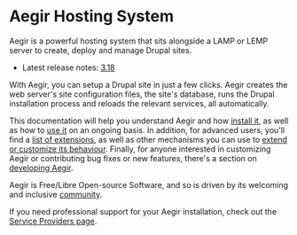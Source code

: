 Aegir Hosting System
====================

Aegir is a powerful hosting system that sits alongside a LAMP or LEMP server to create, deploy and manage Drupal sites.

* Latest release notes: [3.18](/release-notes/3.18/)

With Aegir, you can setup a Drupal site in just a few clicks. Aegir creates the web server's site configuration files, the site's database, runs the Drupal installation process and reloads the relevant services, all automatically.

This documentation will help you understand Aegir and how [install it](/install/), as well as how to [use it](/usage/) on an ongoing basis. In addition, for advanced users, you'll find a [list of extensions](extend/contrib.md), as well as other mechanisms you can use to [extend or customize its behaviour](extend.md). Finally, for anyone interested in customizing Aegir or contributing bug fixes or new features, there's a section on [developing Aegir](develop.md).

Aegir is Free/Libre Open-source Software, and so is driven by its welcoming and inclusive [community](community.md).

If you need professional support for your Aegir installation, check out the [Service Providers page](/community/services/).
